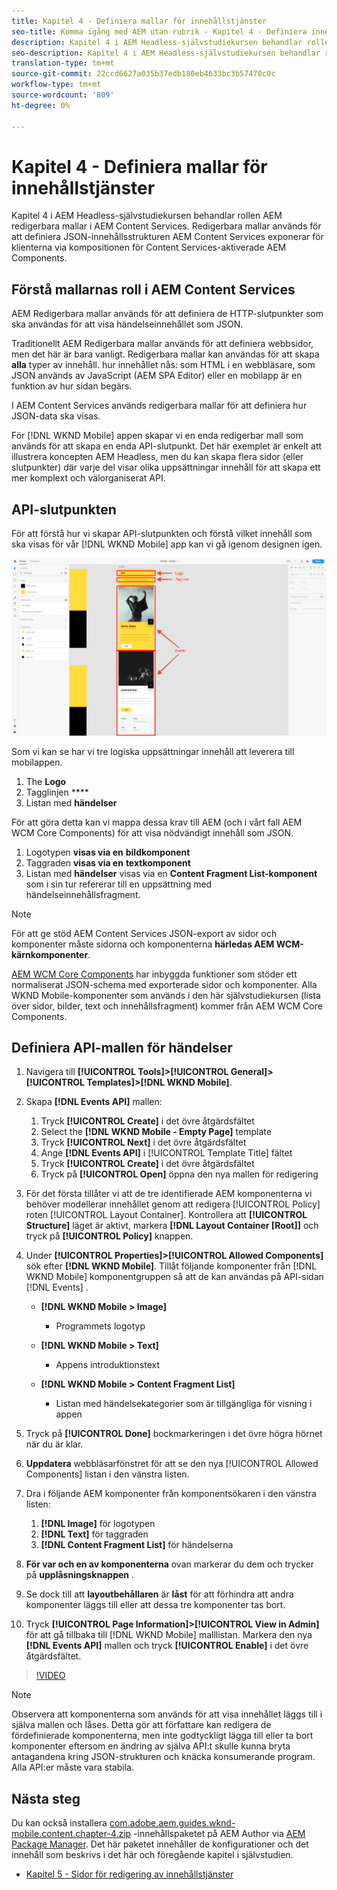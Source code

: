 ```yaml
---
title: Kapitel 4 - Definiera mallar för innehållstjänster
seo-title: Komma igång med AEM utan rubrik - Kapitel 4 - Definiera innehållstjänstmallar
description: Kapitel 4 i AEM Headless-självstudiekursen behandlar rollen AEM redigerbara mallar i AEM Content Services. Redigerbara mallar används för att definiera den JSON-innehållsstruktur AEM Content Services kommer att visa.
seo-description: Kapitel 4 i AEM Headless-självstudiekursen behandlar rollen AEM redigerbara mallar i AEM Content Services. Redigerbara mallar används för att definiera den JSON-innehållsstruktur AEM Content Services kommer att visa.
translation-type: tm+mt
source-git-commit: 22ccd6627a035b37edb180eb4633bc3b57470c0c
workflow-type: tm+mt
source-wordcount: '809'
ht-degree: 0%

---
```



# Kapitel 4 - Definiera mallar för innehållstjänster

Kapitel 4 i AEM Headless-självstudiekursen behandlar rollen AEM redigerbara mallar i AEM Content Services. Redigerbara mallar används för att definiera JSON-innehållsstrukturen AEM Content Services exponerar för klienterna via kompositionen för Content Services-aktiverade AEM Components.

## Förstå mallarnas roll i AEM Content Services

AEM Redigerbara mallar används för att definiera de HTTP-slutpunkter som ska användas för att visa händelseinnehållet som JSON.

Traditionellt AEM Redigerbara mallar används för att definiera webbsidor, men det här är bara vanligt. Redigerbara mallar kan användas för att skapa **alla** typer av innehåll. hur innehållet nås: som HTML i en webbläsare, som JSON används av JavaScript (AEM SPA Editor) eller en mobilapp är en funktion av hur sidan begärs.

I AEM Content Services används redigerbara mallar för att definiera hur JSON-data ska visas.

För [!DNL WKND Mobile] appen skapar vi en enda redigerbar mall som används för att skapa en enda API-slutpunkt. Det här exemplet är enkelt att illustrera koncepten AEM Headless, men du kan skapa flera sidor (eller slutpunkter) där varje del visar olika uppsättningar innehåll för att skapa ett mer komplext och välorganiserat API.

## API-slutpunkten

För att förstå hur vi skapar API-slutpunkten och förstå vilket innehåll som ska visas för vår [!DNL WKND Mobile] app kan vi gå igenom designen igen.

![Evenemang-API för dekomposition av sida](./assets/chapter-4/design-to-component-mapping.png)

Som vi kan se har vi tre logiska uppsättningar innehåll att leverera till mobilappen.

1. The **Logo**
2. Tagglinjen ****
3. Listan med **händelser**

För att göra detta kan vi mappa dessa krav till AEM (och i vårt fall AEM WCM Core Components) för att visa nödvändigt innehåll som JSON.

1. Logotypen **visas via en** **bildkomponent**
2. Taggraden **visas via en** **textkomponent**
3. Listan med **händelser** visas via en **Content Fragment List-komponent** som i sin tur refererar till en uppsättning med händelseinnehållsfragment.

>[!NOTE]
>
>För att ge stöd AEM Content Services JSON-export av sidor och komponenter måste sidorna och komponenterna **härledas AEM WCM-kärnkomponenter**.
>
>[AEM WCM Core Components](https://github.com/Adobe-Marketing-Cloud/aem-core-wcm-components) har inbyggda funktioner som stöder ett normaliserat JSON-schema med exporterade sidor och komponenter. Alla WKND Mobile-komponenter som används i den här självstudiekursen (lista över sidor, bilder, text och innehållsfragment) kommer från AEM WCM Core Components.

## Definiera API-mallen för händelser

1. Navigera till **[!UICONTROL Tools]>[!UICONTROL General]>[!UICONTROL Templates]>[!DNL WKND Mobile]**.

1. Skapa **[!DNL Events API]** mallen:

   1. Tryck **[!UICONTROL Create]** i det övre åtgärdsfältet
   1. Select the **[!DNL WKND Mobile - Empty Page]** template
   1. Tryck **[!UICONTROL Next]** i det övre åtgärdsfältet
   1. Ange **[!DNL Events API]** i [!UICONTROL Template Title] fältet
   1. Tryck **[!UICONTROL Create]** i det övre åtgärdsfältet
   1. Tryck på **[!UICONTROL Open]** öppna den nya mallen för redigering

1. För det första tillåter vi att de tre identifierade AEM komponenterna vi behöver modellerar innehållet genom att redigera [!UICONTROL Policy] roten [!UICONTROL Layout Container]. Kontrollera att **[!UICONTROL Structure]** läget är aktivt, markera **[!DNL Layout Container \[Root\]]** och tryck på **[!UICONTROL Policy]** knappen.
1. Under **[!UICONTROL Properties]>[!UICONTROL Allowed Components]** sök efter **[!DNL WKND Mobile]**. Tillåt följande komponenter från [!DNL WKND Mobile] komponentgruppen så att de kan användas på API-sidan [!DNL Events] .

   * **[!DNL WKND Mobile > Image]**

      * Programmets logotyp
   * **[!DNL WKND Mobile > Text]**

      * Appens introduktionstext
   * **[!DNL WKND Mobile > Content Fragment List]**

      * Listan med händelsekategorier som är tillgängliga för visning i appen



1. Tryck på **[!UICONTROL Done]** bockmarkeringen i det övre högra hörnet när du är klar.
1. **Uppdatera** webbläsarfönstret för att se den nya [!UICONTROL Allowed Components] listan i den vänstra listen.
1. Dra i följande AEM komponenter från komponentsökaren i den vänstra listen:
   1. **[!DNL Image]** för logotypen
   2. **[!DNL Text]** för taggraden
   3. **[!DNL Content Fragment List]** för händelserna
1. **För var och en av komponenterna** ovan markerar du dem och trycker på **upplåsningsknappen** .
1. Se dock till att **layoutbehållaren** är **låst** för att förhindra att andra komponenter läggs till eller att dessa tre komponenter tas bort.
1. Tryck **[!UICONTROL Page Information]>[!UICONTROL View in Admin]** för att gå tillbaka till [!DNL WKND Mobile] malllistan. Markera den nya **[!DNL Events API]** mallen och tryck **[!UICONTROL Enable]** i det övre åtgärdsfältet.

>[!VIDEO](https://video.tv.adobe.com/v/28342/?quality=12&learn=on)

>[!NOTE]
>
> Observera att komponenterna som används för att visa innehållet läggs till i själva mallen och låses. Detta gör att författare kan redigera de fördefinierade komponenterna, men inte godtyckligt lägga till eller ta bort komponenter eftersom en ändring av själva API:t skulle kunna bryta antagandena kring JSON-strukturen och knäcka konsumerande program. Alla API:er måste vara stabila.

## Nästa steg

Du kan också installera [com.adobe.aem.guides.wknd-mobile.content.chapter-4.zip](https://github.com/adobe/aem-guides-wknd-mobile/releases/latest) -innehållspaketet på AEM Author via [AEM Package Manager](http://localhost:4502/crx/packmgr/index.jsp). Det här paketet innehåller de konfigurationer och det innehåll som beskrivs i det här och föregående kapitel i självstudien.

* [Kapitel 5 - Sidor för redigering av innehållstjänster](./chapter-5.md)
